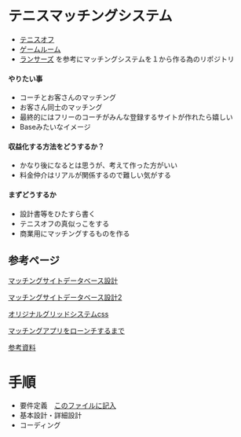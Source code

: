 # テニスマッチングシステム
- [テニスオフ](https://www.tennisoff.net/)
- [ゲームルーム](https://game-room.jp/)
- [ランサーズ](https://www.lancers.jp/)
を参考にマッチングシステムを１から作る為のリポジトリ


#### やりたい事
- コーチとお客さんのマッチング
- お客さん同士のマッチング
- 最終的にはフリーのコーチがみんな登録するサイトが作れたら嬉しい
- Baseみたいなイメージ

#### 収益化する方法をどうするか？
- かなり後になるとは思うが、考えて作った方がいい
- 料金仲介はリアルが関係するので難しい気がする


#### まずどうするか

- 設計書等をひたすら書く
- テニスオフの真似っこをする
- 商業用にマッチングするものを作る

## 参考ページ
[マッチングサイトデータベース設計](https://scrapbox.io/jiro4989/%E3%83%87%E3%83%BC%E3%82%BF%E3%83%99%E3%83%BC%E3%82%B9%E8%A8%AD%E8%A8%88%E5%AE%9F%E8%B7%B5Night_%E3%80%9C%E3%82%A6%E3%82%A7%E3%83%96%E3%82%B5%E3%83%BC%E3%83%93%E3%82%B9%E3%81%AE%E3%83%86%E3%83%BC%E3%83%96%E3%83%AB%E8%A8%AD%E8%A8%88%E3%82%92%E3%81%97%E3%81%A6%E3%81%BF%E3%82%88%E3%81%86%E3%80%9C_%E6%8C%AF%E3%82%8A%E8%BF%94%E3%82%8A)
　
 
[マッチングサイトデータベース設計2](https://www.techpit.jp/courses/3/curriculums/4/sections/24/parts/76)
　
 
[オリジナルグリッドシステムcss](https://shibajuku.net/olex/)
　
 
[マッチングアプリをローンチするまで](https://kazegahukeba.hatenablog.com/archive/category/WEB%E7%B3%BB%E9%96%8B%E7%99%BA)
　
 
[参考資料](https://www.seigyogiken.co.jp/service/pdf/LAB-Manger.pdf)



# 手順
- 要件定義　[このファイルに記入](doc/必要な機能.md)
- 基本設計・詳細設計
- コーディング

